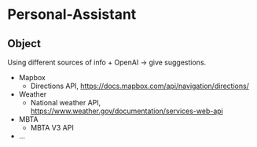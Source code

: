 # Personal-Assistant

## Object
Using different sources of info + OpenAI -> give suggestions.
- Mapbox
  - Directions API, https://docs.mapbox.com/api/navigation/directions/
- Weather
  - National weather API, https://www.weather.gov/documentation/services-web-api
- MBTA
  - MBTA V3 API
- ...